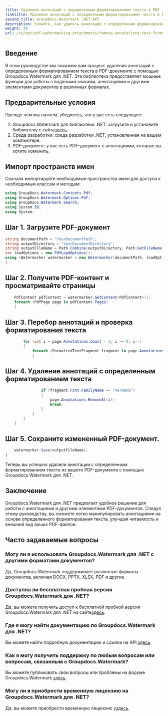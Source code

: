```yaml
---
title: Удаление аннотаций с определенным форматированием текста в PDF
linktitle: Удаление аннотаций с определенным форматированием текста в PDF
second_title: GroupDocs.Watermark .NET API
description: Узнайте, как удалить аннотации с определенным форматированием текста в документах PDF с помощью водяных знаков для .NET.
weight: 30
url: /ru/net/pdf-watermarking-attachments/remove-annotations-text-formatting-pdf/
---
```

## Введение
В этом руководстве мы покажем вам процесс удаления аннотаций с определенным форматированием текста в PDF-документе с помощью Groupdocs.Watermark для .NET. Эта библиотека предоставляет мощные функции для работы с водяными знаками, аннотациями и другими элементами документов в различных форматах.
## Предварительные условия
Прежде чем мы начнем, убедитесь, что у вас есть следующее:
1.  Groupdocs.Watermark для библиотеки .NET: загрузите и установите библиотеку с сайта[здесь](https://releases.groupdocs.com/Watermark/net/).
2. Среда разработки: среда разработки .NET, установленная на вашем компьютере.
3. PDF-документ: у вас есть PDF-документ с аннотациями, которые вы хотите изменить.

## Импорт пространств имен
Сначала импортируйте необходимые пространства имен для доступа к необходимым классам и методам:
```csharp
using GroupDocs.Watermark.Contents.Pdf;
using GroupDocs.Watermark.Options.Pdf;
using GroupDocs.Watermark.Search;
using System.IO;
using System;
```
## Шаг 1. Загрузите PDF-документ
```csharp
string documentPath = "YourDocumentPath";
string outputDirectory = "YourDocumentDirectory";
string outputFileName = Path.Combine(outputDirectory, Path.GetFileName(documentPath));
var loadOptions = new PdfLoadOptions();
using (Watermarker watermarker = new Watermarker(documentPath, loadOptions))
{
```
## Шаг 2. Получите PDF-контент и просматривайте страницы
```csharp
    PdfContent pdfContent = watermarker.GetContent<PdfContent>();
    foreach (PdfPage page in pdfContent.Pages)
    {
```
## Шаг 3. Перебор аннотаций и проверка форматирования текста
```csharp
        for (int i = page.Annotations.Count - 1; i >= 0; i--)
        {
            foreach (FormattedTextFragment fragment in page.Annotations[i].FormattedTextFragments)
            {
```
## Шаг 4. Удаление аннотаций с определенным форматированием текста
```csharp
                if (fragment.Font.FamilyName == "Verdana")
                {
                    page.Annotations.RemoveAt(i);
                    break;
                }
            }
        }
    }
```
## Шаг 5. Сохраните измененный PDF-документ.
```csharp
    watermarker.Save(outputFileName);
}
```
Теперь вы успешно удалили аннотации с определенным форматированием текста из вашего PDF-документа с помощью Groupdocs.Watermark для .NET.

## Заключение
Groupdocs.Watermark для .NET предлагает удобное решение для работы с аннотациями и другими элементами PDF-документов. Следуя этому руководству, вы сможете легко манипулировать аннотациями на основе определенного форматирования текста, улучшая читаемость и внешний вид ваших PDF-файлов.
## Часто задаваемые вопросы
### Могу ли я использовать Groupdocs.Watermark для .NET с другими форматами документов?
Да, Groupdocs.Watermark поддерживает различные форматы документов, включая DOCX, PPTX, XLSX, PDF и другие.
### Доступна ли бесплатная пробная версия Groupdocs.Watermark для .NET?
 Да, вы можете получить доступ к бесплатной пробной версии Groupdocs.Watermark для .NET на сайте[здесь](https://releases.groupdocs.com/).
### Где я могу найти документацию по Groupdocs.Watermark для .NET?
 Вы можете найти подробную документацию и ссылки на API.[здесь](https://tutorials.groupdocs.com/Watermark/net/).
### Как я могу получить поддержку по любым вопросам или вопросам, связанным с Groupdocs.Watermark?
 Вы можете публиковать свои вопросы или проблемы на форуме Groupdocs.Watermark.[здесь](https://forum.groupdocs.com/c/watermark/19).
### Могу ли я приобрести временную лицензию на Groupdocs.Watermark для .NET?
 Да, вы можете приобрести временную лицензию у[здесь](https://purchase.groupdocs.com/temporary-license/).